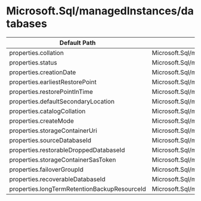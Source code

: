 # Microsoft.Sql/managedInstances/databases

| Default Path | Alias |
|---|---|
| properties.collation | Microsoft.Sql/managedInstances/databases/collation |
| properties.status | Microsoft.Sql/managedInstances/databases/status |
| properties.creationDate | Microsoft.Sql/managedInstances/databases/creationDate |
| properties.earliestRestorePoint | Microsoft.Sql/managedInstances/databases/earliestRestorePoint |
| properties.restorePointInTime | Microsoft.Sql/managedInstances/databases/restorePointInTime |
| properties.defaultSecondaryLocation | Microsoft.Sql/managedInstances/databases/defaultSecondaryLocation |
| properties.catalogCollation | Microsoft.Sql/managedInstances/databases/catalogCollation |
| properties.createMode | Microsoft.Sql/managedInstances/databases/createMode |
| properties.storageContainerUri | Microsoft.Sql/managedInstances/databases/storageContainerUri |
| properties.sourceDatabaseId | Microsoft.Sql/managedInstances/databases/sourceDatabaseId |
| properties.restorableDroppedDatabaseId | Microsoft.Sql/managedInstances/databases/restorableDroppedDatabaseId |
| properties.storageContainerSasToken | Microsoft.Sql/managedInstances/databases/storageContainerSasToken |
| properties.failoverGroupId | Microsoft.Sql/managedInstances/databases/failoverGroupId |
| properties.recoverableDatabaseId | Microsoft.Sql/managedInstances/databases/recoverableDatabaseId |
| properties.longTermRetentionBackupResourceId | Microsoft.Sql/managedInstances/databases/longTermRetentionBackupResourceId |

